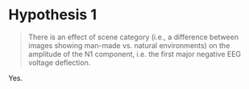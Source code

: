 # Hypothesis 1

> There is an effect of scene category
> (i.e., a difference between images showing man-made vs. natural environments)
> on the amplitude of the N1 component,
> i.e. the first major negative EEG voltage deflection.

Yes.
